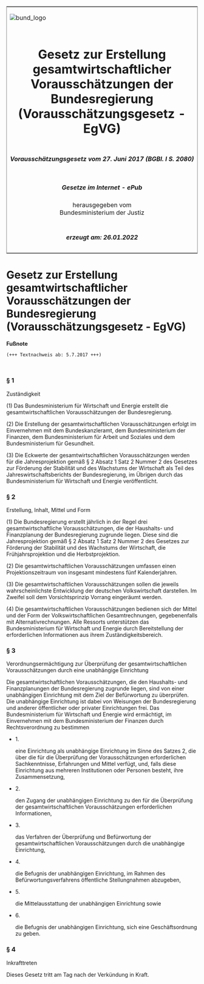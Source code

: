 <span id="DECKBLATT.html"></span>

<table border="0" frame="border" width="100%">

<tr valign="top">

<td align="left">

![bund\_logo](BfJ_2021_Web_de_de.gif)

</td>

<td align="right">

 

</td>

</tr>

<tr align="center" valign="middle">

<td colspan="2">

# Gesetz zur Erstellung gesamtwirtschaftlicher Vorausschätzungen der Bundesregierung (Vorausschätzungsgesetz - EgVG)

</td>

</tr>

<tr align="center" valign="middle">

<td colspan="2">

##### Vorausschätzungsgesetz vom 27. Juni 2017 (BGBl. I S. 2080)

</td>

</tr>

<tr align="center" valign="middle">

<td colspan="2">

  
  

##### Gesetze im Internet - ePub  
  
herausgegeben vom  
Bundesministerium der Justiz

</td>

</tr>

<tr align="center" valign="bottom">

<td colspan="2">

  
  

##### erzeugt am: 26.01.2022

</td>

</tr>

</table>

<span id="BJNR208000017.html"></span>

# Gesetz zur Erstellung gesamtwirtschaftlicher Vorausschätzungen der Bundesregierung (Vorausschätzungsgesetz - EgVG)

<div>

  
**Fußnote**

<div class="jnhtml">

<div>

<div class="jurAbsatz">

  

``` 
(+++ Textnachweis ab: 5.7.2017 +++)

 
```

</div>

</div>

</div>

</div>

<span id="BJNR208000017BJNE000100000.html"></span>

### § 1  
Zuständigkeit

<div>

<div class="jnhtml">

<div>

<div class="jurAbsatz">

(1) Das Bundesministerium für Wirtschaft und Energie erstellt die
gesamtwirtschaftlichen Vorausschätzungen der Bundesregierung.

</div>

<div class="jurAbsatz">

(2) Die Erstellung der gesamtwirtschaftlichen Vorausschätzungen erfolgt
im Einvernehmen mit dem Bundeskanzleramt, dem Bundesministerium der
Finanzen, dem Bundesministerium für Arbeit und Soziales und dem
Bundesministerium für Gesundheit.

</div>

<div class="jurAbsatz">

(3) Die Eckwerte der gesamtwirtschaftlichen Vorausschätzungen werden für
die Jahresprojektion gemäß § 2 Absatz 1 Satz 2 Nummer 2 des Gesetzes zur
Förderung der Stabilität und des Wachstums der Wirtschaft als Teil des
Jahreswirtschaftsberichts der Bundesregierung, im Übrigen durch das
Bundesministerium für Wirtschaft und Energie veröffentlicht.

</div>

</div>

</div>

</div>

<span id="BJNR208000017BJNE000200000.html"></span>

### § 2  
Erstellung, Inhalt, Mittel und Form

<div>

<div class="jnhtml">

<div>

<div class="jurAbsatz">

(1) Die Bundesregierung erstellt jährlich in der Regel drei
gesamtwirtschaftliche Vorausschätzungen, die der Haushalts- und
Finanzplanung der Bundesregierung zugrunde liegen. Diese sind die
Jahresprojektion gemäß § 2 Absatz 1 Satz 2 Nummer 2 des Gesetzes zur
Förderung der Stabilität und des Wachstums der Wirtschaft, die
Frühjahrsprojektion und die Herbstprojektion.

</div>

<div class="jurAbsatz">

(2) Die gesamtwirtschaftlichen Vorausschätzungen umfassen einen
Projektionszeitraum von insgesamt mindestens fünf Kalenderjahren.

</div>

<div class="jurAbsatz">

(3) Die gesamtwirtschaftlichen Vorausschätzungen sollen die jeweils
wahrscheinlichste Entwicklung der deutschen Volkswirtschaft darstellen.
Im Zweifel soll dem Vorsichtsprinzip Vorrang eingeräumt werden.

</div>

<div class="jurAbsatz">

(4) Die gesamtwirtschaftlichen Vorausschätzungen bedienen sich der
Mittel und der Form der Volkswirtschaftlichen Gesamtrechnungen,
gegebenenfalls mit Alternativrechnungen. Alle Ressorts unterstützen das
Bundesministerium für Wirtschaft und Energie durch Bereitstellung der
erforderlichen Informationen aus ihrem Zuständigkeitsbereich.

</div>

</div>

</div>

</div>

<span id="BJNR208000017BJNE000300000.html"></span>

### § 3  
Verordnungsermächtigung zur Überprüfung der gesamtwirtschaftlichen Vorausschätzungen durch eine unabhängige Einrichtung

<div>

<div class="jnhtml">

<div>

<div class="jurAbsatz">

Die gesamtwirtschaftlichen Vorausschätzungen, die den Haushalts- und
Finanzplanungen der Bundesregierung zugrunde liegen, sind von einer
unabhängigen Einrichtung mit dem Ziel der Befürwortung zu überprüfen.
Die unabhängige Einrichtung ist dabei von Weisungen der Bundesregierung
und anderer öffentlicher oder privater Einrichtungen frei. Das
Bundesministerium für Wirtschaft und Energie wird ermächtigt, im
Einvernehmen mit dem Bundesministerium der Finanzen durch
Rechtsverordnung zu bestimmen

  - 1\.
    
    <div>
    
    eine Einrichtung als unabhängige Einrichtung im Sinne des Satzes 2,
    die über die für die Überprüfung der Vorausschätzungen
    erforderlichen Sachkenntnisse, Erfahrungen und Mittel verfügt, und,
    falls diese Einrichtung aus mehreren Institutionen oder Personen
    besteht, ihre Zusammensetzung,
    
    </div>

  - 2\.
    
    <div>
    
    den Zugang der unabhängigen Einrichtung zu den für die Überprüfung
    der gesamtwirtschaftlichen Vorausschätzungen erforderlichen
    Informationen,
    
    </div>

  - 3\.
    
    <div>
    
    das Verfahren der Überprüfung und Befürwortung der
    gesamtwirtschaftlichen Vorausschätzungen durch die unabhängige
    Einrichtung,
    
    </div>

  - 4\.
    
    <div>
    
    die Befugnis der unabhängigen Einrichtung, im Rahmen des
    Befürwortungsverfahrens öffentliche Stellungnahmen abzugeben,
    
    </div>

  - 5\.
    
    <div>
    
    die Mittelausstattung der unabhängigen Einrichtung sowie
    
    </div>

  - 6\.
    
    <div>
    
    die Befugnis der unabhängigen Einrichtung, sich eine
    Geschäftsordnung zu geben.
    
    </div>

</div>

</div>

</div>

</div>

<span id="BJNR208000017BJNE000400000.html"></span>

### § 4  
Inkrafttreten

<div>

<div class="jnhtml">

<div>

<div class="jurAbsatz">

Dieses Gesetz tritt am Tag nach der Verkündung in Kraft.

</div>

</div>

</div>

</div>
